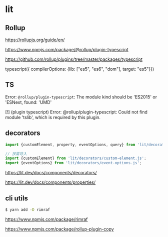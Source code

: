 # lit

## Rollup

https://rollupjs.org/guide/en/

https://www.npmjs.com/package/@rollup/plugin-typescript

https://github.com/rollup/plugins/tree/master/packages/typescript


typescript({ compilerOptions: {lib: ["es5", "es6", "dom"], target: "es5"}})


<!-- https://github.com/ezolenko/rollup-plugin-typescript2 -->
## TS

Error: `@rollup/plugin-typescript`: The module kind should be 'ES2015' or 'ESNext, found: 'UMD'

[!] (plugin typescript) Error: @rollup/plugin-typescript: Could not find module 'tslib', which is required by this plugin.


## decorators

```ts
import {customElement, property, eventOptions, query} from 'lit/decorators.js';

// 按需导入
import {customElement} from 'lit/decorators/custom-element.js';
import {eventOptions} from 'lit/decorators/event-options.js';
```


https://lit.dev/docs/components/decorators/


https://lit.dev/docs/components/properties/


## cli utils

```sh
$ yarn add -D rimraf

```

https://www.npmjs.com/package/rimraf

https://www.npmjs.com/package/rollup-plugin-copy